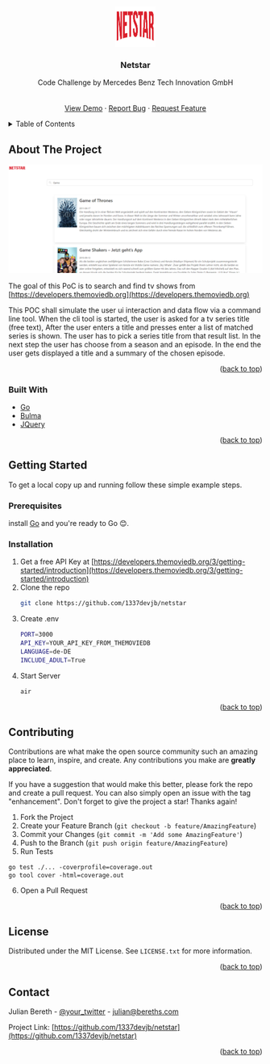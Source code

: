 <div id="top"></div>
<!--
*** Thanks for checking out the Best-README-Template. If you have a suggestion
*** that would make this better, please fork the repo and create a pull request
*** or simply open an issue with the tag "enhancement".
*** Don't forget to give the project a star!
*** Thanks again! Now go create something AMAZING! :D
*** template from https://raw.githubusercontent.com/othneildrew/Best-README-Template/master/README.md
-->



<!-- PROJECT LOGO -->
<br />
<div align="center">
  <a href="https://github.com/1337devjb/netstar">
    <img src="assets/netstar.png" alt="Logo" width="80" height="80">
  </a>

  <h3 align="center">Netstar</h3>

  <p align="center">
    Code Challenge by Mercedes Benz Tech Innovation GmbH
    <br />
    <br />
    <br />
    <a href="https://github.com/1337devjb/netstar">View Demo</a>
    ·
    <a href="https://github.com/1337devjb/netstar/issues">Report Bug</a>
    ·
    <a href="https://github.com/1337devjb/netstar/issues">Request Feature</a>
  </p>
</div>



<!-- TABLE OF CONTENTS -->
<details>
  <summary>Table of Contents</summary>
  <ol>
    <li>
      <a href="#about-the-project">About The Project</a>
      <ul>
        <li><a href="#built-with">Built With</a></li>
      </ul>
    </li>
    <li>
      <a href="#getting-started">Getting Started</a>
      <ul>
        <li><a href="#prerequisites">Prerequisites</a></li>
        <li><a href="#installation">Installation</a></li>
      </ul>
    </li>
    <li><a href="#usage">Usage</a></li>
    <li><a href="#contributing">Contributing</a></li>
    <li><a href="#license">License</a></li>
    <li><a href="#contact">Contact</a></li>
  </ol>
</details>



<!-- ABOUT THE PROJECT -->
## About The Project

[![Product Name Screen Shot][product-screenshot]](https://example.com)

The goal of this PoC is to search and find tv shows from [https://developers.themoviedb.org](https://developers.themoviedb.org)

<p>

This POC shall simulate the user ui interaction and data flow via a command line tool.
When the cli tool is started, the user is asked for a tv series title (free text),
After the user enters a title and presses enter a list of matched series is shown.
The user has to pick a series title from that result list. In the next step the user has choose
from a season and an episode.
In the end the user gets displayed a title and a summary of the chosen episode.

</p>

<p align="right">(<a href="#top">back to top</a>)</p>



### Built With

* [Go](https://go.dev)
* [Bulma](https://bulma.io/)
* [JQuery](https://jquery.com)

<p align="right">(<a href="#top">back to top</a>)</p>



<!-- GETTING STARTED -->
## Getting Started

To get a local copy up and running follow these simple example steps.

### Prerequisites

install [Go](https://go.dev/doc/install) and you're ready to Go 😊.


### Installation

1. Get a free API Key at [https://developers.themoviedb.org/3/getting-started/introduction](https://developers.themoviedb.org/3/getting-started/introduction)
2. Clone the repo
   ```sh
   git clone https://github.com/1337devjb/netstar
   ```
3. Create .env
   ```sh
   PORT=3000
   API_KEY=YOUR_API_KEY_FROM_THEMOVIEDB
   LANGUAGE=de-DE
   INCLUDE_ADULT=True
   ```
4. Start Server
   ```sh
   air
   ```

<p align="right">(<a href="#top">back to top</a>)</p>




<!-- CONTRIBUTING -->
## Contributing

Contributions are what make the open source community such an amazing place to learn, inspire, and create. Any contributions you make are **greatly appreciated**.

If you have a suggestion that would make this better, please fork the repo and create a pull request. You can also simply open an issue with the tag "enhancement".
Don't forget to give the project a star! Thanks again!

1. Fork the Project
2. Create your Feature Branch (`git checkout -b feature/AmazingFeature`)
3. Commit your Changes (`git commit -m 'Add some AmazingFeature'`)
4. Push to the Branch (`git push origin feature/AmazingFeature`)
5. Run Tests
```
go test ./... -coverprofile=coverage.out
go tool cover -html=coverage.out
```
6. Open a Pull Request

<p align="right">(<a href="#top">back to top</a>)</p>



<!-- LICENSE -->
## License

Distributed under the MIT License. See `LICENSE.txt` for more information.

<p align="right">(<a href="#top">back to top</a>)</p>



<!-- CONTACT -->
## Contact

Julian Bereth - [@your_twitter](https://twitter.com/your_username) - julian@bereths.com

Project Link: [https://github.com/1337devjb/netstar](https://github.com/1337devjb/netstar)

<p align="right">(<a href="#top">back to top</a>)</p>


[product-screenshot]: images/screenshot.png